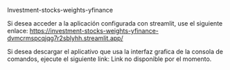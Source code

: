 
Investment-stocks-weights-yfinance


Si desea acceder a la aplicación configurada con streamlit, use el siguiente enlace: https://investment-stocks-weights-yfinance-dvmcrmspcqjqg7r2sblyhh.streamlit.app/

Si desea descargar el aplicativo que usa la interfaz grafica de la consola de comandos, ejecute el siguiente link: Link no disponible por el momento.

